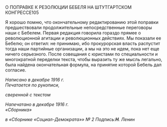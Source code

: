 О ПОПРАВКЕ К РЕЗОЛЮЦИИ БЕБЕЛЯ НА ШТУТГАРТСКОМ КОНГРЕССЕ105

Я хорошо помню, что окончательному редактированию этой поправки предшество­вали продолжительные непосредственные переговоры наши с Бебелем. Первая редак­ция говорила гораздо прямее о революционной агитации и революционных действиях. Мы показали ее Бебелю; он ответил: не принимаю, ибо прокурорская власть распустит тогда наши партийные организации, а мы на это не идем, пока нет еще ничего серьез­ного. После совещания с юристами по специальности и многократной переделки тек­ста, чтобы выразить ту же мысль легально, была найдена окончательная формула, на принятие которой Бебель дал согласие.

_Написано в декабре 1916 г.                                                               Печатается по рукописи,_

_сверенной с текстом_

_Напечатано в декабре 1916 г.                                                                         «Сборника»_

_в «Сборнике «Социал-Демократа»» № 2 Подпись:__Η__. Ленин_